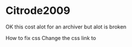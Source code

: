 # Citrode2009
OK this cost alot for an archiver but alot is broken

How to fix css
Change the css link to 
